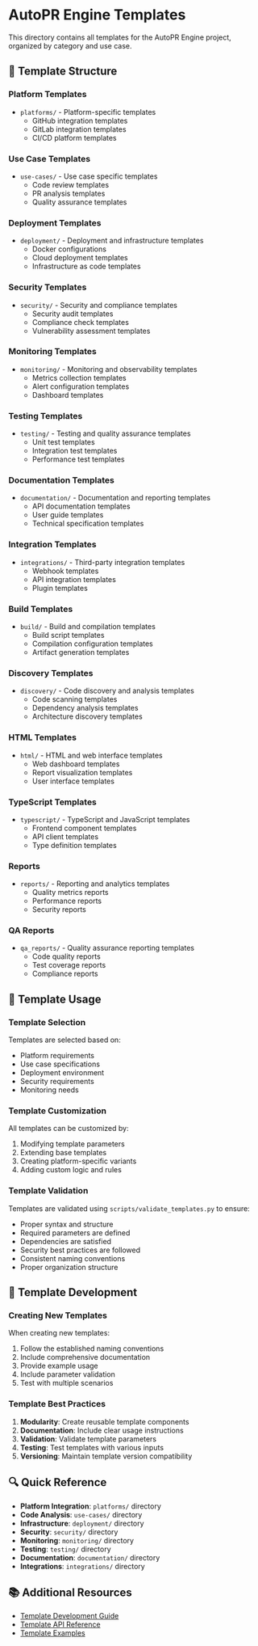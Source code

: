# AutoPR Engine Templates

This directory contains all templates for the AutoPR Engine project, organized by category and use
case.

## 📁 Template Structure

### Platform Templates

- `platforms/` - Platform-specific templates
  - GitHub integration templates
  - GitLab integration templates
  - CI/CD platform templates

### Use Case Templates

- `use-cases/` - Use case specific templates
  - Code review templates
  - PR analysis templates
  - Quality assurance templates

### Deployment Templates

- `deployment/` - Deployment and infrastructure templates
  - Docker configurations
  - Cloud deployment templates
  - Infrastructure as code templates

### Security Templates

- `security/` - Security and compliance templates
  - Security audit templates
  - Compliance check templates
  - Vulnerability assessment templates

### Monitoring Templates

- `monitoring/` - Monitoring and observability templates
  - Metrics collection templates
  - Alert configuration templates
  - Dashboard templates

### Testing Templates

- `testing/` - Testing and quality assurance templates
  - Unit test templates
  - Integration test templates
  - Performance test templates

### Documentation Templates

- `documentation/` - Documentation and reporting templates
  - API documentation templates
  - User guide templates
  - Technical specification templates

### Integration Templates

- `integrations/` - Third-party integration templates
  - Webhook templates
  - API integration templates
  - Plugin templates

### Build Templates

- `build/` - Build and compilation templates
  - Build script templates
  - Compilation configuration templates
  - Artifact generation templates

### Discovery Templates

- `discovery/` - Code discovery and analysis templates
  - Code scanning templates
  - Dependency analysis templates
  - Architecture discovery templates

### HTML Templates

- `html/` - HTML and web interface templates
  - Web dashboard templates
  - Report visualization templates
  - User interface templates

### TypeScript Templates

- `typescript/` - TypeScript and JavaScript templates
  - Frontend component templates
  - API client templates
  - Type definition templates

### Reports

- `reports/` - Reporting and analytics templates
  - Quality metrics reports
  - Performance reports
  - Security reports

### QA Reports

- `qa_reports/` - Quality assurance reporting templates
  - Code quality reports
  - Test coverage reports
  - Compliance reports

## 🎯 Template Usage

### Template Selection

Templates are selected based on:

- Platform requirements
- Use case specifications
- Deployment environment
- Security requirements
- Monitoring needs

### Template Customization

All templates can be customized by:

1. Modifying template parameters
2. Extending base templates
3. Creating platform-specific variants
4. Adding custom logic and rules

### Template Validation

Templates are validated using `scripts/validate_templates.py` to ensure:

- Proper syntax and structure
- Required parameters are defined
- Dependencies are satisfied
- Security best practices are followed
- Consistent naming conventions
- Proper organization structure

## 📝 Template Development

### Creating New Templates

When creating new templates:

1. Follow the established naming conventions
2. Include comprehensive documentation
3. Provide example usage
4. Include parameter validation
5. Test with multiple scenarios

### Template Best Practices

1. **Modularity**: Create reusable template components
2. **Documentation**: Include clear usage instructions
3. **Validation**: Validate template parameters
4. **Testing**: Test templates with various inputs
5. **Versioning**: Maintain template version compatibility

## 🔍 Quick Reference

- **Platform Integration**: `platforms/` directory
- **Code Analysis**: `use-cases/` directory
- **Infrastructure**: `deployment/` directory
- **Security**: `security/` directory
- **Monitoring**: `monitoring/` directory
- **Testing**: `testing/` directory
- **Documentation**: `documentation/` directory
- **Integrations**: `integrations/` directory

## 📚 Additional Resources

- [Template Development Guide](docs/development/template-development.md)
- [Template API Reference](docs/api/templates.md)
- [Template Examples](examples/templates.md)
